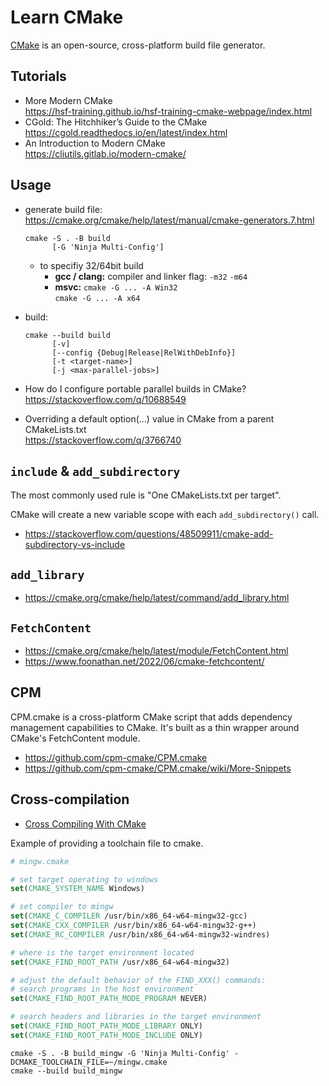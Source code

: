 # Learn CMake

[CMake](https://cmake.org/) is an open-source, cross-platform build file generator.

## Tutorials

- More Modern CMake\
  <https://hsf-training.github.io/hsf-training-cmake-webpage/index.html>
- CGold: The Hitchhiker’s Guide to the CMake\
  <https://cgold.readthedocs.io/en/latest/index.html>
- An Introduction to Modern CMake\
  <https://cliutils.gitlab.io/modern-cmake/>

## Usage

- generate build file:\
  <https://cmake.org/cmake/help/latest/manual/cmake-generators.7.html>
  ```fish
  cmake -S . -B build
        [-G 'Ninja Multi-Config']
  ```
  - to specifiy 32/64bit build
    - **gcc / clang:**
      compiler and linker flag: `-m32` `-m64`
    - **msvc:**
      `cmake -G ... -A Win32`\
      `cmake -G ... -A x64`
- build:
  ```fish
  cmake --build build
        [-v]
        [--config {Debug|Release|RelWithDebInfo}]
        [-t <target-name>]
        [-j <max-parallel-jobs>]
  ```

- How do I configure portable parallel builds in CMake?\
  <https://stackoverflow.com/q/10688549>
- Overriding a default option(...) value in CMake from a parent CMakeLists.txt\
  <https://stackoverflow.com/q/3766740>

## `include` & `add_subdirectory`

The most commonly used rule is "One CMakeLists.txt per target".

CMake will create a new variable scope with each `add_subdirectory()` call.

- <https://stackoverflow.com/questions/48509911/cmake-add-subdirectory-vs-include>

## `add_library`

- <https://cmake.org/cmake/help/latest/command/add_library.html>

## `FetchContent`

- <https://cmake.org/cmake/help/latest/module/FetchContent.html>
- <https://www.foonathan.net/2022/06/cmake-fetchcontent/>

## CPM

CPM.cmake is a cross-platform CMake script that adds dependency management capabilities to CMake. It's built as a thin wrapper around CMake's FetchContent module.

- <https://github.com/cpm-cmake/CPM.cmake>
- <https://github.com/cpm-cmake/CPM.cmake/wiki/More-Snippets>

## Cross-compilation

- [Cross Compiling With CMake](https://cmake.org/cmake/help/book/mastering-cmake/chapter/Cross%20Compiling%20With%20CMake.html)

Example of providing a toolchain file to cmake.
```cmake
# mingw.cmake

# set target operating to windows
set(CMAKE_SYSTEM_NAME Windows)

# set compiler to mingw
set(CMAKE_C_COMPILER /usr/bin/x86_64-w64-mingw32-gcc)
set(CMAKE_CXX_COMPILER /usr/bin/x86_64-w64-mingw32-g++)
set(CMAKE_RC_COMPILER /usr/bin/x86_64-w64-mingw32-windres)

# where is the target environment located
set(CMAKE_FIND_ROOT_PATH /usr/x86_64-w64-mingw32)

# adjust the default behavior of the FIND_XXX() commands:
# search programs in the host environment
set(CMAKE_FIND_ROOT_PATH_MODE_PROGRAM NEVER)

# search headers and libraries in the target environment
set(CMAKE_FIND_ROOT_PATH_MODE_LIBRARY ONLY)
set(CMAKE_FIND_ROOT_PATH_MODE_INCLUDE ONLY)
```
```fish
cmake -S . -B build_mingw -G 'Ninja Multi-Config' -DCMAKE_TOOLCHAIN_FILE=~/mingw.cmake
cmake --build build_mingw
```

